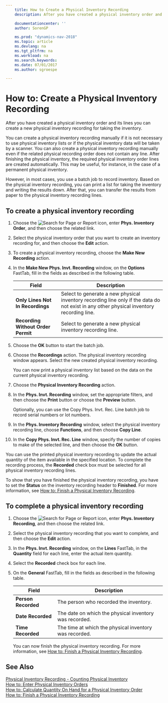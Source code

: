 ```yaml
---
    title: How to Create a Physical Inventory Recording
    description: After you have created a physical inventory order and its lines you can create a new physical inventory recording for taking the inventory.

    documentationcenter: ''
    author: SorenGP

    ms.prod: "dynamics-nav-2018"
    ms.topic: article
    ms.devlang: na
    ms.tgt_pltfrm: na
    ms.workload: na
    ms.search.keywords:
    ms.date: 07/01/2017
    ms.author: sgroespe

---
```

# How to: Create a Physical Inventory Recording
After you have created a physical inventory order and its lines you can create a new physical inventory recording for taking the inventory.  

You can create a physical inventory recording manually if it is not necessary to use physical inventory lists or if the physical inventory data will be taken by a scanner. You can also create a physical inventory recording manually even if the related physical recording order does not contain any line. After finishing the physical inventory, the required physical inventory order lines are created automatically. This may be useful, for instance, in the case of a permanent physical inventory.  

However, in most cases, you use a batch job to record inventory. Based on the physical inventory recording, you can print a list for taking the inventory and writing the results down. After that, you can transfer the results from paper to the physical inventory recording lines.  

## To create a physical inventory recording  

1.  Choose the ![Search for Page or Report](../../media/ui-search/search_small.png "Search for Page or Report icon") icon, enter **Phys. Inventory Order**, and then choose the related link.  
2.  Select the physical inventory order that you want to create an inventory recording for, and then choose the **Edit** action.  
3.  To create a physical inventory recording, choose the **Make New Recording** action.  
4.  In the **Make New Phys. Invt. Recording** window, on the **Options** FastTab, fill in the fields as described in the following table.  

    |Field|Description|  
    |---------------------------------|---------------------------------------|  
    |**Only Lines Not In Recordings**|Select to generate a new physical inventory recording line only if the data do not exist in any other physical inventory recording line.|  
    |**Recording Without Order Permit**|Select to generate a new physical inventory recording line.|  

5.  Choose the **OK** button to start the batch job.  
6.  Choose the **Recordings** action. The physical inventory recording window appears. Select the new created physical inventory recording.  

    You can now print a physical inventory list based on the data on the current physical inventory recording.  

7.  Choose the **Physical Inventory Recording** action.  
8.  In the **Phys. Invt. Recording** window, set the appropriate filters, and then choose the **Print** button or choose the **Preview** button.  

    Optionally, you can use the Copy Phys. Invt. Rec. Line batch job to record serial numbers or lot numbers.  

9. In the **Phys. Inventory Recording** window, select the physical inventory recording line, choose **Functions**, and then choose **Copy Line**.  
10. In the **Copy Phys. Invt. Rec. Line** window, specify the number of copies to make of the selected line, and then choose the **OK** button.  

You can use the printed physical inventory recording to update the actual quantity of the item available in the specified location. To complete the recording process, the **Recorded** check box must be selected for all physical inventory recording lines.  

To show that you have finished the physical inventory recording, you have to set the **Status** on the inventory recording header to **Finished**. For more information, see [How to: Finish a Physical Inventory Recording](how-to-finish-a-physical-inventory-recording.md).  

## To complete a physical inventory recording  

1. Choose the ![Search for Page or Report](../../media/ui-search/search_small.png "Search for Page or Report icon") icon, enter **Phys. Inventory Recording**, and then choose the related link.  
2. Select the physical inventory recording that you want to complete, and then choose the **Edit** action.  
3. In the **Phys. Invt. Recording** window, on the **Lines** FastTab, in the **Quantity** field for each line, enter the actual item quantity.  
4. Select the **Recorded** check box for each line.  
5. On the **General** FastTab, fill in the fields as described in the following table.  

   |Field|Description|  
   |---------------------------------|---------------------------------------|  
   |**Person Recorded**|The person who recorded the inventory.|  
   |**Date Recorded**|The date on which the physical inventory was recorded.|  
   |**Time Recorded**|The time at which the physical inventory was recorded.|  

   You can now finish the physical inventory recording. For more information, see [How to: Finish a Physical Inventory Recording](how-to-finish-a-physical-inventory-recording.md).  

## See Also  
 [Physical Inventory Recording - Counting Physical Inventory](physical-inventory-recording-counting-physical-inventory.md)   
 [How to: Enter Physical Inventory Orders](how-to-enter-physical-inventory-orders.md)   
 [How to: Calculate Quantity On Hand for a Physical Inventory Order](how-to-calculate-quantity-on-hand-for-a-physical-inventory-order.md)   
 [How to: Finish a Physical Inventory Recording](how-to-finish-a-physical-inventory-recording.md) 
